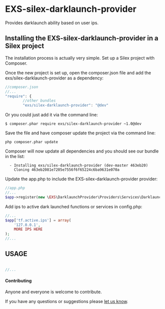 EXS-silex-darklaunch-provider
==========================

Provides darklaunch ability based on user ips.


## Installing the EXS-silex-darklaunch-provider in a Silex project
The installation process is actually very simple.  Set up a Silex project with Composer.

Once the new project is set up, open the composer.json file and add the exs/silex-darklaunch-provider as a dependency:
``` js
//composer.json
//...
"require": {
        //other bundles
        "exs/silex-darklaunch-provider": "@dev"
```
Or you could just add it via the command line:
```
$ composer.phar require exs/silex-darklaunch-provider ~1.0@dev
```

Save the file and have composer update the project via the command line:
``` shell
php composer.phar update
```
Composer will now update all dependencies and you should see our bundle in the list:
``` shell
  - Installing exs/silex-darklaunch-provider (dev-master 463eb20)
    Cloning 463eb2081e7205e7556f6f65224c6ba9631e070a
```

Update the app.php to include the EXS-silex-darklaunch-provider provider:
``` php
//app.php
//...
$app->register(new \EXS\DarklaunchProvider\Providers\Services\DarklaunchProvider());
```

Add ips to active dark launched functions or services in config.php:
```php
//...
$app['tf.active.ips'] = array(
    '127.0.0.1',
    MORE IPS HERE
);
//...
```



## USAGE



```php

//...
```




#### Contributing ####
Anyone and everyone is welcome to contribute.

If you have any questions or suggestions please [let us know][1].

[1]: http://www.ex-situ.com/